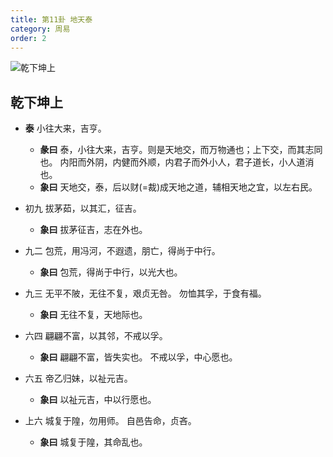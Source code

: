 ```yaml
---
title: 第11卦 地天泰
category: 周易
order: 2
---
```


![乾下坤上](https://upload.wikimedia.org/wikipedia/commons/thumb/1/13/Iching-hexagram-11.svg/70px-Iching-hexagram-11.svg.png)

## 乾下坤上

* **泰** 小往大来，吉亨。
  * **彖曰** 泰，小往大来，吉亨。则是天地交，而万物通也；上下交，而其志同也。 内阳而外阴，内健而外顺，内君子而外小人，君子道长，小人道消也。
  * **象曰** 天地交，泰，后以财(=裁)成天地之道，辅相天地之宜，以左右民。

* 初九 拔茅茹，以其汇，征吉。
  * **象曰** 拔茅征吉，志在外也。

* 九二 包荒，用冯河，不遐遗，朋亡，得尚于中行。
  * **象曰** 包荒，得尚于中行，以光大也。

* 九三 无平不陂，无往不复，艰贞无咎。 勿恤其孚，于食有福。
  * **象曰** 无往不复，天地际也。

* 六四 翩翩不富，以其邻，不戒以孚。
  * **象曰** 翩翩不富，皆失实也。 不戒以孚，中心愿也。

* 六五 帝乙归妹，以祉元吉。
  * **象曰** 以祉元吉，中以行愿也。

* 上六 城复于隍，勿用师。 自邑告命，贞吝。
  * **象曰** 城复于隍，其命乱也。